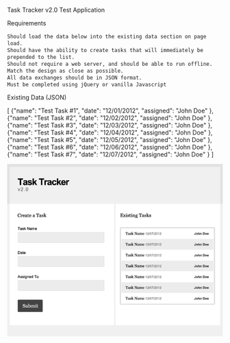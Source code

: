 Task Tracker v2.0
Test Application

Requirements

	Should load the data below into the existing data section on page load.
	Should have the ability to create tasks that will immediately be prepended to the list.
	Should not require a web server, and should be able to run offline.
	Match the design as close as possible.
	All data exchanges should be in JSON format.
	Must be completed using jQuery or vanilla Javascript

Existing Data (JSON)

[
	{"name": "Test Task #1", "date": "12/01/2012", "assigned": "John Doe" },
	{"name": "Test Task #2", "date": "12/02/2012", "assigned": "John Doe" },
	{"name": "Test Task #3", "date": "12/03/2012", "assigned": "John Doe" },
	{"name": "Test Task #4", "date": "12/04/2012", "assigned": "John Doe" },
	{"name": "Test Task #5", "date": "12/05/2012", "assigned": "John Doe" },
	{"name": "Test Task #6", "date": "12/06/2012", "assigned": "John Doe" },
	{"name": "Test Task #7", "date": "12/07/2012", "assigned": "John Doe" }
]

![Alt text](design.png?raw=true "Design")